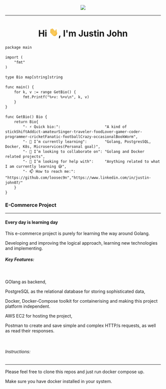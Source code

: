 <p align="center">
  <img src="https://github.com/thompsonemerson/thompsonemerson/raw/master/cover-thompson.png" height="200"/>
</p>
<hr>

<h1 align="center">Hi <img src="https://raw.githubusercontent.com/ABSphreak/ABSphreak/master/gifs/Hi.gif" width="30px">, I'm Justin John</h1>
<!-- <h2> Connect with me <img src='https://raw.githubusercontent.com/ShahriarShafin/ShahriarShafin/main/Assets/handshake.gif' width="100px"> </h2>
<p align="left">
  <a href="https://www.linkedin.com/in/justin-john07/">
    <img src="https://www.vectorlogo.zone/logos/linkedin/linkedin-icon.svg" alt="Justin John's LinkedIn Profile" height="30" width="30">
  </a>
 </p> -->
 
```golang
package main

import (
	"fmt"
)

type Bio map[string]string

func main() {
	for k, v := range GetBio() {
		fmt.Printf("%+v: %+v\n", k, v)
	}
}

func GetBio() Bio {
	return Bio{
		"- ⚡ Quick bio:":                    "A kind of stickShiftAddict-amateurSinger-traveler-foodLover-gamer-coder-programmer-cricketFanatic-footballCrazy-occasionalBookWorm",
		"- 🌱 I’m currently learning":        "Golang, PostgresSQL, Docker, K8s, Microservices(Personal goal)",
		"- 👯 I’m looking to collaborate on": "Golang and Docker related projects",
		"- 🤔 I’m looking for help with":     "Anything related to what I am currently learning 😅",
		"- 📫 How to reach me:":              "https://github.com/loosec9n","https://www.linkedin.com/in/justin-john07/"
	}
}
```
<h3>E-Commerce Project</h3>
<hr>
<h4>Every day is learning day</h4>
	<p>This e-commerce project is purely for learning the way around Golang.</p>
	<p>Developing and improving the logical approach, learning new technologies and implementing.</p>

<h5>Key Features:</h5><br>
<p>GOlang as backend,</p>
<p>PostgreSQL as the relational database for storing sophisticated data,</p>
<p>Docker, Docker-Compose toolkit for containerising and making this project platform independent.</p>
<p>AWS EC2 for hosting the project,</p>
<p>Postman to create and save simple and complex HTTP/s requests, as well as read their responses.</p>
<br>
<h6>Instructions:</h6>
<hr>
<p>Please feel free to clone this repos and just run docker compose up.</p>
<p>Make sure you have docker installed in your system.</p>
</p>
